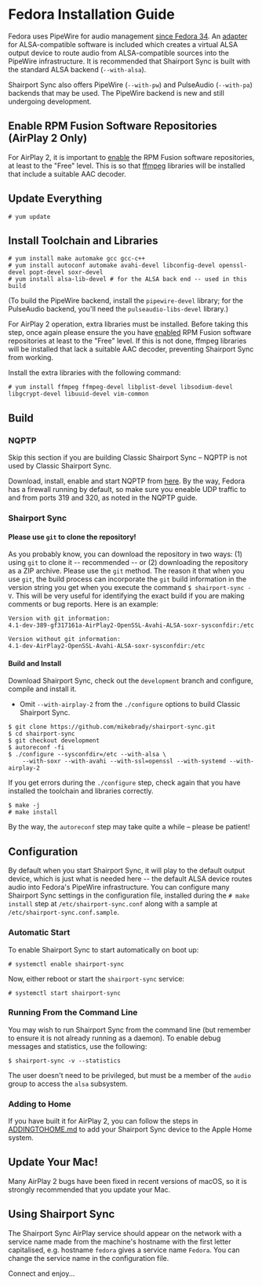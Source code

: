 # Fedora Installation Guide

Fedora uses PipeWire for audio management [since Fedora 34](https://fedoramagazine.org/pipewire-the-new-audio-and-video-daemon-in-fedora-linux-34/). An [adapter](https://wiki.archlinux.org/title/PipeWire#ALSA_clients) for ALSA-compatible software is included which creates a virtual ALSA output device to route audio from ALSA-compatible sources into the PipeWire infrastructure. It is recommended that Shairport Sync is built with the standard ALSA backend (`--with-alsa`).

Shairport Sync also offers PipeWire (`--with-pw`) and PulseAudio (`--with-pa`) backends that may be used. The PipeWire backend is new and still undergoing development.

## Enable RPM Fusion Software Repositories (AirPlay 2 Only)
For AirPlay 2, it is important to [enable](https://docs.fedoraproject.org/en-US/quick-docs/setup_rpmfusion) the RPM Fusion software repositories, at least to the "Free" level. This is so that [ffmpeg](https://ffmpeg.org) libraries will be installed that include a suitable AAC decoder.

## Update Everything
```
# yum update
```
## Install Toolchain and Libraries

```
# yum install make automake gcc gcc-c++
# yum install autoconf automake avahi-devel libconfig-devel openssl-devel popt-devel soxr-devel
# yum install alsa-lib-devel # for the ALSA back end -- used in this build
```
(To build the PipeWire backend, install the `pipewire-devel` library; for the PulseAudio backend, you'll need the `pulseaudio-libs-devel` library.)

For AirPlay 2 operation, extra libraries must be installed. Before taking this step, once again please ensure the you have [enabled](https://docs.fedoraproject.org/en-US/quick-docs/setup_rpmfusion) RPM Fusion software repositories at least to the "Free" level. If this is not done, ffmpeg libraries will be installed that lack a suitable AAC decoder, preventing Shairport Sync from working.

Install the extra libraries with the following command:
```
# yum install ffmpeg ffmpeg-devel libplist-devel libsodium-devel libgcrypt-devel libuuid-devel vim-common
```

## Build
### NQPTP
Skip this section if you are building Classic Shairport Sync – NQPTP is not used by Classic Shairport Sync.

Download, install, enable and start NQPTP from [here](https://github.com/mikebrady/nqptp). By the way, Fedora has a firewall running by default, so make sure you eneable UDP traffic to and from ports 319 and 320, as noted in the NQPTP guide.

### Shairport Sync

#### Please use `git` to clone the repository!
As you probably know, you can download the repository in two ways: (1) using `git` to clone it  -- recommended -- or (2) downloading the repository as a ZIP archive. Please use the `git` method. The reason it that when you use `git`, the build process can incorporate the `git` build information in the version string you get when you execute the command `$ shairport-sync -V`. This will be very useful for identifying the exact build if you are making comments or bug reports. Here is an example:
```
Version with git information:
4.1-dev-389-gf317161a-AirPlay2-OpenSSL-Avahi-ALSA-soxr-sysconfdir:/etc

Version without git information:
4.1-dev-AirPlay2-OpenSSL-Avahi-ALSA-soxr-sysconfdir:/etc
```

#### Build and Install
Download Shairport Sync, check out the `development` branch and configure, compile and install it.

* Omit `--with-airplay-2` from the `./configure` options to build Classic Shairport Sync.

```
$ git clone https://github.com/mikebrady/shairport-sync.git
$ cd shairport-sync
$ git checkout development
$ autoreconf -fi
$ ./configure --sysconfdir=/etc --with-alsa \
    --with-soxr --with-avahi --with-ssl=openssl --with-systemd --with-airplay-2
```
If you get errors during the `./configure` step, check again that you have installed the toolchain and libraries correctly.
```
$ make -j
# make install
```
By the way, the `autoreconf` step may take quite a while – please be patient!

## Configuration
By default when you start Shairport Sync, it will play to the default output device, which is just what is needed here -- the default ALSA device routes audio into Fedora's PipeWire infrastructure. You can configure many Shairport Sync settings in the configuration file, installed during the `# make install` step at `/etc/shairport-sync.conf` along with a sample at `/etc/shairport-sync.conf.sample`.

### Automatic Start

To enable Shairport Sync to start automatically on boot up:
```
# systemctl enable shairport-sync
```
Now, either reboot or start the `shairport-sync` service:
```
# systemctl start shairport-sync
```

### Running From the Command Line

You may wish to run Shairport Sync from the command line (but remember to ensure it is not already running as a daemon). To enable debug messages and statistics, use the following:

```
$ shairport-sync -v --statistics
```
The user doesn't need to be privileged, but must be a member of the `audio` group to access the `alsa` subsystem.

### Adding to Home

If you have built it for AirPlay 2, you can follow the steps in [ADDINGTOHOME.md](https://github.com/mikebrady/shairport-sync/blob/development/ADDINGTOHOME.md) to add your Shairport Sync device to the Apple Home system.

## Update Your Mac!

Many AirPlay 2 bugs have been fixed in recent versions of macOS, so it is strongly recommended that you update your Mac.

## Using Shairport Sync

The Shairport Sync AirPlay service should appear on the network with a service name made from the machine's hostname with the first letter capitalised, e.g. hostname `fedora` gives a service name `Fedora`. You can change the service name in the configuration file.

Connect and enjoy...
